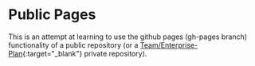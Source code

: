# Public Pages

This is an attempt at learning to use the github pages (gh-pages branch) functionality of a public repository (or a [Team/Enterprise-Plan](https://github.com/pricing){:target="_blank"} private repository).

